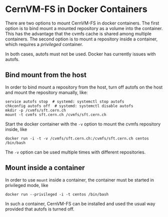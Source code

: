 # CernVM-FS in Docker Containers

There are two options to mount CernVM-FS in docker containers.  The first option is to bind mount a mounted repository as a volume into the container.  This has the advantage that the cvmfs cache is shared among multiple containers.  The second option is to mount a repository inside a container, which requires a _privileged_ container.

In both cases, autofs must not be used. Docker has currently issues with autofs.

##  Bind mount from the host

In order to bind mount a repository from the host, turn off autofs on the host and mount the repository manually, like:

    service autofs stop  # systemd: systemctl stop autofs
    chkconfig autofs off  # systemd: systemctl disable autofs
    mkdir -p /cvmfs/sft.cern.ch
    mount -t cvmfs sft.cern.ch /cvmfs/sft.cern.ch

Start the docker container with the `-v` option to mount the cvmfs repository inside, like

    docker run -i -t -v /cvmfs/sft.cern.ch:/cvmfs/sft.cern.ch centos /bin/bash

The `-v` option can be used multiple times with different repositories.

## Mount inside a container

In order to use `mount` inside a container, the container must be started in privileged mode, like

    docker run --privileged -i -t centos /bin/bash

In such a container, CernVM-FS can be installed and used the usual way provided that autofs is turned off.
